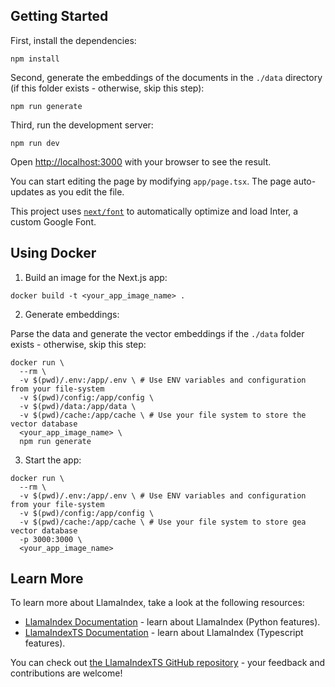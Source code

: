 ## Getting Started

First, install the dependencies:

```
npm install
```

Second, generate the embeddings of the documents in the `./data` directory (if this folder exists - otherwise, skip this step):

```
npm run generate
```

Third, run the development server:

```
npm run dev
```

Open [http://localhost:3000](http://localhost:3000) with your browser to see the result.

You can start editing the page by modifying `app/page.tsx`. The page auto-updates as you edit the file.

This project uses [`next/font`](https://nextjs.org/docs/basic-features/font-optimization) to automatically optimize and load Inter, a custom Google Font.

## Using Docker

1. Build an image for the Next.js app:

```
docker build -t <your_app_image_name> .
```

2. Generate embeddings:

Parse the data and generate the vector embeddings if the `./data` folder exists - otherwise, skip this step:

```
docker run \
  --rm \
  -v $(pwd)/.env:/app/.env \ # Use ENV variables and configuration from your file-system
  -v $(pwd)/config:/app/config \
  -v $(pwd)/data:/app/data \
  -v $(pwd)/cache:/app/cache \ # Use your file system to store the vector database
  <your_app_image_name> \
  npm run generate
```

3. Start the app:

```
docker run \
  --rm \
  -v $(pwd)/.env:/app/.env \ # Use ENV variables and configuration from your file-system
  -v $(pwd)/config:/app/config \
  -v $(pwd)/cache:/app/cache \ # Use your file system to store gea vector database
  -p 3000:3000 \
  <your_app_image_name>
```

## Learn More

To learn more about LlamaIndex, take a look at the following resources:

- [LlamaIndex Documentation](https://docs.llamaindex.ai) - learn about LlamaIndex (Python features).
- [LlamaIndexTS Documentation](https://ts.llamaindex.ai) - learn about LlamaIndex (Typescript features).

You can check out [the LlamaIndexTS GitHub repository](https://github.com/run-llama/LlamaIndexTS) - your feedback and contributions are welcome!

